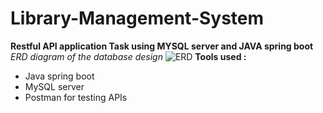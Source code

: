 # Library-Management-System
**Restful API application Task using MYSQL server and JAVA spring boot**\
*ERD diagram of the database design*
![ERD](https://github.com/moeelnady/Library-Management-System/assets/108807751/f3d11f01-d62c-41c4-85e8-3ab6e921916a)
**Tools used :**
- Java spring boot
- MySQL server
- Postman for testing APIs
